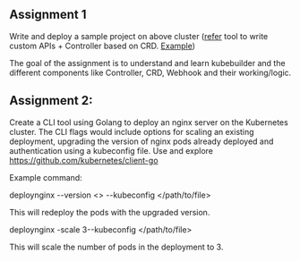 ## Assignment 1

Write and deploy a sample project on above cluster ([refer](https://github.com/kubernetes-sigs/kubebuilder) tool to write custom APIs + Controller based on CRD. [Example](https://github.com/kubernetes-sigs/kubebuilder/tree/master/docs/book/src/cronjob-tutorial/testdata/project)) 

The goal of the assignment is to understand and learn kubebuilder and the different components like Controller, CRD, Webhook and their working/logic.


## Assignment 2:

Create a CLI tool using Golang to deploy an nginx server on the Kubernetes cluster. The CLI flags would include options for scaling an existing deployment, upgrading the version of nginx pods already deployed and authentication using a kubeconfig file. Use and explore https://github.com/kubernetes/client-go


Example command:

deploynginx --version <> --kubeconfig </path/to/file> 

This will redeploy the pods with the upgraded version.

 

deploynginx -scale 3--kubeconfig </path/to/file> 

This will scale the number of pods in the deployment to 3.